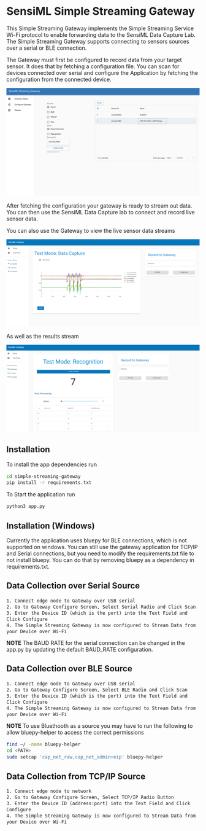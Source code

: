 # SensiML Simple Streaming Gateway

This Simple Streaming Gateway implements the Simple Streaming Service Wi-Fi protocol to enable forwarding data to the SensiML Data Capture Lab. The Simple Streaming Gateway supports connecting to sensors sources over a serial or BLE connection.

The Gateway must first be configured to record data from your target sensor. It does that by fetching a configuration file. You can scan for devices connected over serial and configure the Application by fetching the configuration from the connected device.

![Configure Gateway](img/configure.png)

After fetching the configuration your gateway is ready to stream out data. You can then use the SensiML Data Capture lab to connect and record live sensor data.

You can also use the Gateway to view the live sensor data streams

![View Sensor Data](img/stream.png)

As well as the results stream

![View Results](img/results.png)

## Installation

To install the app dependencies run

```bash
cd simple-streaming-gateway
pip install -r requirements.txt
```

To Start the application run

```bash
python3 app.py
```

## Installation (Windows)

Currently the application uses bluepy for BLE connections, which is not supported on windows. You can still use the gateway application for TCP/IP and Serial connections, but you need to modify the requirements.txt file to not install bluepy. You can do that by removing bluepy as a dependency in requirements.txt.

## Data Collection over Serial Source

    1. Connect edge node to Gateway over USB serial
    2. Go to Gateway Configure Screen, Select Serial Radio and Click Scan
    3. Enter the Device ID (which is the port) into the Text Field and Click Configure
    4. The Simple Streaming Gateway is now configured to Stream Data from your Device over Wi-Fi

**NOTE** The BAUD RATE for the serial connection can be changed in the app.py by updating the default BAUD_RATE configuration.

## Data Collection over BLE Source

    1. Connect edge node to Gateway over USB serial
    2. Go to Gateway Configure Screen, Select BLE Radio and Click Scan
    3. Enter the Device ID (which is the port) into the Text Field and Click Configure
    4. The Simple Streaming Gateway is now configured to Stream Data from your Device over Wi-Fi

**NOTE** To use Bluethooth as a source you may have to run the following to allow bluepy-helper to access the correct permissions

```bash
find ~/ -name bluepy-helper
cd <PATH>
sudo setcap 'cap_net_raw,cap_net_admin+eip' bluepy-helper
```

## Data Collection from TCP/IP Source

    1. Connect edge node to network
    2. Go to Gateway Configure Screen, Select TCP/IP Radio Button
    3. Enter the Device ID (address:port) into the Text Field and Click Configure
    4. The Simple Streaming Gateway is now configured to Stream Data from your Device over Wi-Fi
